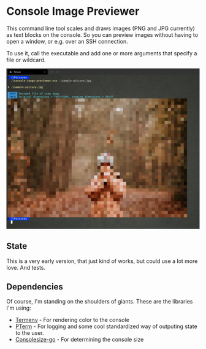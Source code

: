 # Console Image Previewer

This command line tool scales and draws images (PNG and JPG currently) as text blocks on the console. So you can preview images without having to open a window, or e.g. over an SSH connection. 

To use it, call the executable and add one or more arguments that specify a file or wildcard. 

![Preview](doc/sample-output.png)

## State

This is a very early version, that just kind of works, but could use a lot more love. And tests.

## Dependencies

Of course, I'm standing on the shoulders of giants. These are the libraries I'm using:

* [Termenv](http://github.com/muesli/termenv) - For rendering color to the console
* [PTerm](http://github.com/pterm/pterm) - For logging and some cool standardized way of outputing state to the user.
* [Consolesize-go](http://github.com/nathan-fiscaletti/consolesize-go) - For determining the console size
